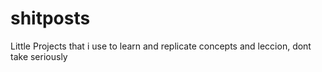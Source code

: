 # shitposts
Little Projects that i use to learn and replicate concepts and leccion, dont take seriously
